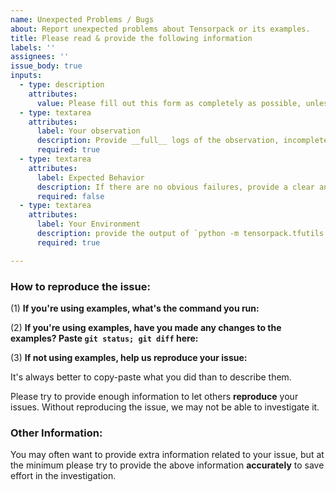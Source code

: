 ```yaml
---
name: Unexpected Problems / Bugs
about: Report unexpected problems about Tensorpack or its examples.
title: Please read & provide the following information
labels: ''
assignees: ''
issue_body: true
inputs:
  - type: description
    attributes:
      value: Please fill out this form as completely as possible, unless you already find out the root cause to your issue.
  - type: textarea
    attributes:
      label: Your observation
      description: Provide __full__ logs of the observation, incomplete logs are less helpful. Please also provide other relevant observations if not in logs. If needed, images can be provided in the issue body below
      required: true
  - type: textarea
    attributes:
      label: Expected Behavior
      description: If there are no obvious failures, provide a clear and concise description of what you expected to happen. 
      required: false
  - type: textarea
    attributes:
      label: Your Environment
      description: provide the output of `python -m tensorpack.tfutils.collect_env`. If this fails, provide the logs and tell us how you install TensorFlow/tensorpack.
      required: true

---
```



### How to reproduce the issue:

(1) **If you're using examples, what's the command you run:**

(2) **If you're using examples, have you made any changes to the examples? Paste `git status; git diff` here:**

(3) **If not using examples, help us reproduce your issue:**

  It's always better to copy-paste what you did than to describe them.

  Please try to provide enough information to let others __reproduce__ your issues.
  Without reproducing the issue, we may not be able to investigate it.

### Other Information:
You may often want to provide extra information related to your issue, but
at the minimum please try to provide the above information __accurately__ to save effort in the investigation.
